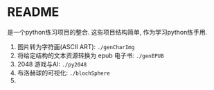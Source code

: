 # README

是一个python练习项目的整合. 这些项目结构简单, 作为学习python练手用. 

1.  图片转为字符画(ASCII ART): `./genCharImg`
2.  将给定结构的文本资源转换为 epub 电子书: `./genEPUB`
3.  2048 游戏与AI: `./py2048`
4.  布洛赫球的可视化: `./blochSphere`
5.  

<!--
以下70个项目来自 [@张小森 的知乎专栏](https://zhuanlan.zhihu.com/p/60246173), 目前课程链接已转为私有, 计划写一写练练手, 未必全都做一遍, 也不会只做这些.

1.  Python 图片转字符画
2.  200行Python代码实现2048
3.  Python3 实现火车票查询工具
4.  高德API+Python解决租房问题 
5.  Python3 色情图片识别
6.  Python 破解验证码
7.  Python实现简单的Web服务器
8.  pygame开发打飞机游戏
9.  Django 搭建简易博客
10.  Python基于共现提取《釜山行》人物关系
11.  基于scrapy爬虫的天气数据采集(python)
12.  Flask 开发轻博客
13.  Python3 图片隐写术
14.  Python 实现简易 Shell
15.  使用 Python 解数学方程
16.  PyQt 实现简易浏览器
17.  神经网络实现手写字符识别系统 
18.  Python 实现简单画板
19.  Python实现3D建模工具
20.  NBA常规赛结果预测——利用Python进行比赛数据分析
21.  神经网络实现人脸识别任务
22.  Python文本解析器
23.  Python3 & OpenCV 视频转字符动画
24.  Python3 实现淘女郎照片爬虫 
25.  Python3实现简单的FTP认证服务器
26.  基于 Flask 与 MySQL 实现番剧推荐系统
27.  Python 实现端口扫描器
28.  使用 Python 3 编写系列实用脚本
29.  Python 实现康威生命游戏
30.  川普撞脸希拉里(基于 OpenCV 的面部特征交换) 
31.  Python 3 实现 Markdown 解析器
32.  Python 气象数据分析 -- 《Python 数据分析实战》
33.  Python实现键值数据库
34.  k-近邻算法实现手写数字识别系统
35.  ebay在线拍卖数据分析
36.  Python 实现英文新闻摘要自动提取 
37.  Python实现简易局域网视频聊天工具
38.  基于 Flask 及爬虫实现微信娱乐机器人
39.  Python实现Python解释器
40.  Python3基于Scapy实现DDos
41.  Python 实现密码强度检测器
42.  使用 Python 实现深度神经网络
43.  Python实现从excel读取数据并绘制成精美图像
44.  人机对战初体验:Python基于Pygame实现四子棋游戏
45.  Python3 实现可控制肉鸡的反向Shell
46.  Python打造漏洞扫描器 
47.  Python应用马尔可夫链算法实现随机文本生成
48.  数独游戏的Python实现与破解
49.  使用Python定制词云
50.  Python开发简单计算器
51.  Python 实现 FTP 弱口令扫描器
52.  Python实现Huffman编码解压缩文件
53.  Python实现Zip文件的暴力破解 
54.  Python3 智能裁切图片
55.  Python实现网站模拟登陆
56.  给Python3爬虫做一个界面.  妹子图网实战
57.  Python 3 实现图片转彩色字符
58.  自联想器的 Python 实现
59.  Python 实现简单滤镜
60.  Flask 实现简单聊天室
61.  基于PyQt5 实现地图中定位相片拍摄位置
62.  Python实现模板引擎
63.  Python实现遗传算法求解n-queens问题
64.  Python3 实现命令行动态进度条
65.  Python 获取挂号信息并邮件通知
66.  Python实现java web项目远端自动化更新部署
67.  使用 Python3 编写 Github 自动周报生成器
68.  使用 Python 生成分形图片
69.  Python 实现 Redis 异步客户端
70.  Python 实现中文错别字高亮系统
-->